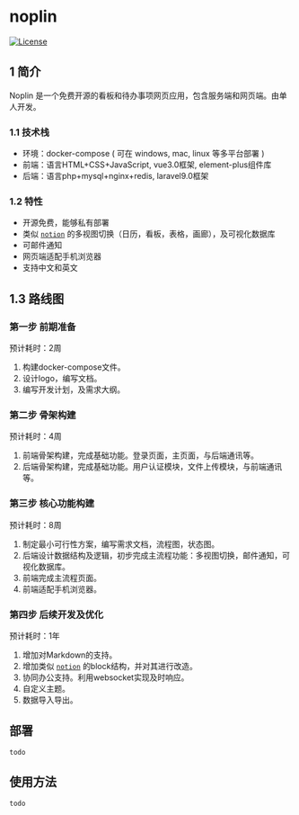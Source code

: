 # noplin

[comment]: <> (![Version]&#40;https://img.shields.io/github/v/tag/398352614/noplin&#41;)

[comment]: <> (![Docker Pulls]&#40;https://img.shields.io/docker/pulls/&#41;)

<a href="https://github.com/398352614/noplin/blob/main/LICENSE"><img src="https://img.shields.io/packagist/l/laravel/framework" alt="License"></a>

## 1 简介
Noplin 是一个免费开源的看板和待办事项网页应用，包含服务端和网页端。由单人开发。

### 1.1 技术栈

- 环境：docker-compose ( 可在 windows, mac, linux 等多平台部署 )
- 前端：语言HTML+CSS+JavaScript, vue3.0框架, element-plus组件库
- 后端：语言php+mysql+nginx+redis, laravel9.0框架

### 1.2 特性
- 开源免费，能够私有部署
- 类似 [`notion`](https://www.notion.so/desktop) 的多视图切换（日历，看板，表格，画廊），及可视化数据库
- 可邮件通知
- 网页端适配手机浏览器
- 支持中文和英文

## 1.3 路线图

### 第一步 前期准备
预计耗时：2周
1. 构建docker-compose文件。
2. 设计logo，编写文档。
3. 编写开发计划，及需求大纲。

### 第二步 骨架构建
预计耗时：4周
1. 前端骨架构建，完成基础功能。登录页面，主页面，与后端通讯等。
2. 后端骨架构建，完成基础功能。用户认证模块，文件上传模块，与前端通讯等。

### 第三步 核心功能构建
预计耗时：8周
1. 制定最小可行性方案，编写需求文档，流程图，状态图。
2. 后端设计数据结构及逻辑，初步完成主流程功能：多视图切换，邮件通知，可视化数据库。
3. 前端完成主流程页面。
4. 前端适配手机浏览器。

### 第四步 后续开发及优化
预计耗时：1年
1. 增加对Markdown的支持。
2. 增加类似 [`notion`](https://www.notion.so/desktop) 的block结构，并对其进行改造。
3. 协同办公支持。利用websocket实现及时响应。
4. 自定义主题。
5. 数据导入导出。

## 部署
`todo`

## 使用方法
`todo`